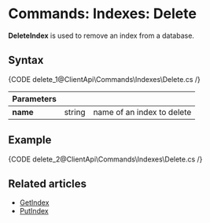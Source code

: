 # Commands: Indexes: Delete

**DeleteIndex** is used to remove an index from a database.

## Syntax

{CODE delete_1@ClientApi\Commands\Indexes\Delete.cs /}

| Parameters | | |
| ------------- | ------------- | ----- |
| **name** | string | name of an index to delete |

## Example

{CODE delete_2@ClientApi\Commands\Indexes\Delete.cs /}

## Related articles

- [GetIndex](../../../client-api/commands/indexes/get)  
- [PutIndex](../../../client-api/commands/indexes/put)  
